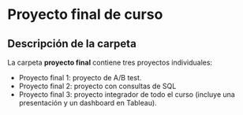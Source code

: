 # Proyecto final de curso

## Descripción de la carpeta 

La carpeta **proyecto final** contiene tres proyectos individuales: 
- Proyecto final 1: proyecto de A/B test.
- Proyecto final 2: proyecto con consultas de SQL 
- Proyecto final 3: proyecto integrador de todo el curso (incluye una presentación y un dashboard en Tableau). 
